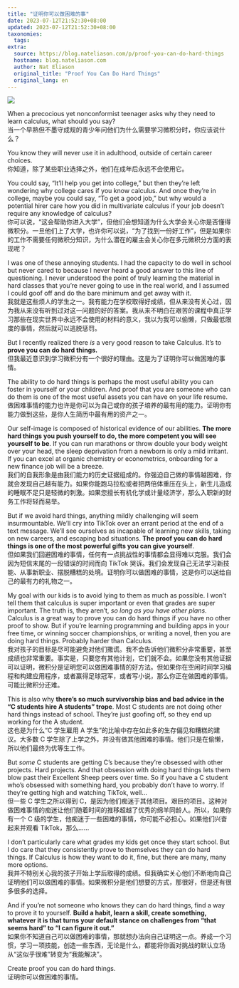 ```yaml
---
title: "证明你可以做困难的事"
date: 2023-07-12T21:52:30+08:00
updated: 2023-07-12T21:52:30+08:00
taxonomies:
  tags: 
extra:
  source: https://blog.nateliason.com/p/proof-you-can-do-hard-things
  hostname: blog.nateliason.com
  author: Nat Eliason
  original_title: "Proof You Can Do Hard Things"
  original_lang: en
---
```


![](https://substackcdn.com/image/fetch/w_1456,c_limit,f_auto,q_auto:good,fl_progressive:steep/https%3A%2F%2Fsubstack-post-media.s3.amazonaws.com%2Fpublic%2Fimages%2F0777ae9d-3ad9-4db1-80ab-9bada6d05ead_1456x816.png)

When a precocious yet nonconformist teenager asks why they need to learn calculus, what should you say?   
当一个早熟但不墨守成规的青少年问他们为什么需要学习微积分时，你应该说什么？

You know they will never use it in adulthood, outside of certain career choices.  
你知道，除了某些职业选择之外，他们在成年后永远不会使用它。

You could say, “It’ll help you get into college,” but then they’re left wondering why college cares if you know calculus. And once they’re in college, maybe you could say, “To get a good job,” but why would a potential hirer care how you did in multivariate calculus if your job doesn’t require any knowledge of calculus?   
你可以说，“这会帮助你进入大学”，但他们会想知道为什么大学会关心你是否懂得微积分。一旦他们上了大学，也许你可以说，“为了找到一份好工作”，但是如果你的工作不需要任何微积分知识，为什么潜在的雇主会关心你在多元微积分方面的表现呢？

I was one of these annoying students. I had the capacity to do well in school but never cared to because I never heard a good answer to this line of questioning. I never understood the point of truly learning the material in hard classes that you’re never going to use in the real world, and I assumed I could goof off and do the bare minimum and get away with it.  
我就是这些烦人的学生之一。我有能力在学校取得好成绩，但从来没有关心过，因为我从来没有听到过对这一问题的好的答案。我从来不明白在艰苦的课程中真正学习那些在现实世界中永远不会使用的材料的意义，我以为我可以偷懒，只做最低限度的事情，然后就可以逃脱惩罚。

But I recently realized there *is* a very good reason to take Calculus. It’s to **prove you can do hard things.**  
但我最近意识到学习微积分有一个很好的理由。这是为了证明你可以做困难的事情。 

The ability to do hard things is perhaps the most useful ability you can foster in yourself or your children. And proof that you are someone who can do them is one of the most useful assets you can have on your life resume.   
做困难事情的能力也许是你可以为自己或你的孩子培养的最有用的能力。证明你有能力做到这些，是你人生简历中最有用的资产之一。

Our self-image is composed of historical evidence of our abilities. **The more hard things you push yourself to do, the more competent you will see yourself to be**. If you can run marathons or throw double your body weight over your head, the sleep deprivation from a newborn is only a mild irritant. If you can excel at organic chemistry or econometrics, onboarding for a new finance job will be a breeze.   
我们的自我形象是由我们能力的历史证据组成的。你强迫自己做的事情越困难，你就会发现自己越有能力。如果你能跑马拉松或者把两倍体重压在头上，新生儿造成的睡眠不足只是轻微的刺激。如果您擅长有机化学或计量经济学，那么入职新的财务工作将轻而易举。

But if we avoid hard things, anything mildly challenging will seem insurmountable. We’ll cry into TikTok over an errant period at the end of a text message. We’ll see ourselves as incapable of learning new skills, taking on new careers, and escaping bad situations. **The proof you can do hard things is one of the most powerful gifts you can give yourself**.  
但如果我们回避困难的事情，任何有一点挑战性的事情都会显得难以克服。我们会因为短信末尾的一段错误的时间而向 TikTok 哭诉。我们会发现自己无法学习新技能、从事新职业、摆脱糟糕的处境。证明你可以做困难的事情，这是你可以送给自己的最有力的礼物之一。

My goal with our kids is to avoid lying to them as much as possible. I won’t tell them that calculus is super important or even that grades are super important. The truth is, they aren’t, *so long as you have other plans*. Calculus is a great way to prove you can do hard things if you have no other proof to show. But if you’re learning programming and building apps in your free time, or winning soccer championships, or writing a novel, then you are doing hard things. Probably harder than Calculus.   
我对孩子的目标是尽可能避免对他们撒谎。我不会告诉他们微积分非常重要，甚至成绩也非常重要。事实是，只要您有其他计划，它们就不会。如果您没有其他证据可以证明，微积分是证明您可以做困难事情的好方法。但如果你在空闲时间学习编程和构建应用程序，或者赢得足球冠军，或者写小说，那么你正在做困难的事情。可能比微积分还难。

This is also why **there’s so much survivorship bias and bad advice in the “C students hire A students” trope**. Most C students are not doing other hard things instead of school. They’re just goofing off, so they end up working for the A student.  
这也是为什么“C 学生雇用 A 学生”的比喻中存在如此多的生存偏见和糟糕的建议。大多数 C 学生除了上学之外，并没有做其他困难的事情。他们只是在偷懒，所以他们最终为优等生工作。

But *some* C students are getting C’s because they’re obsessed with other projects. Hard projects. And that obsession with doing hard things lets them blow past their Excellent Sheep peers over time. So if you have a C student who’s obsessed with something hard, you probably don’t have to worry. If they’re getting high and watching TikTok, well…   
但一些 C 学生之所以得到 C，是因为他们痴迷于其他项目。艰巨的项目。这种对做困难事情的痴迷让他们随着时间的推移超越了优秀的绵羊同龄人。所以，如果你有一个 C 级的学生，他痴迷于一些困难的事情，你可能不必担心。如果他们兴奋起来并观看 TikTok，那么……

I don’t particularly care what grades my kids get once they start school. But I do care that they consistently prove to themselves they can do hard things. If Calculus is how they want to do it, fine, but there are many, many more options.  
我并不特别关心我的孩子开始上学后取得的成绩。但我确实关心他们不断地向自己证明他们可以做困难的事情。如果微积分是他们想要的方式，那很好，但是还有很多很多的选择。

And if you’re not someone who knows they can do hard things, find a way to prove it to yourself. **Build a habit, learn a skill, create something, whatever it is that turns your default stance on challenges from “that seems hard” to “I can figure it out.”**  
如果你不知道自己可以做困难的事情，那就想办法向自己证明这一点。养成一个习惯，学习一项技能，创造一些东西，无论是什么，都能将你面对挑战的默认立场从“这似乎很难”转变为“我能解决”。

Create proof you can do hard things.  
证明你可以做困难的事情。
